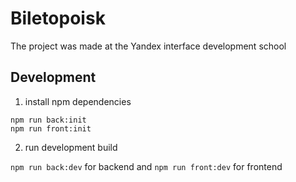 # Biletopoisk

The project was made at the Yandex interface development school

## Development

1. install npm dependencies

```
npm run back:init
npm run front:init
```

2. run development build

`npm run back:dev` for backend and `npm run front:dev` for frontend
